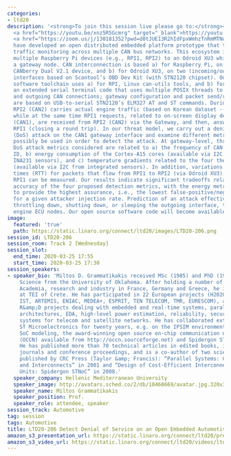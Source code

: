```yaml
---
categories:
- ltd20
description: '<strong>To join this session live please go to:</strong><br><ul><li>YouTube:
  <a href="https://youtu.be/xnz5R5Gcmrg" target="_blank">https://youtu.be/xnz5R5Gcmrg</a></li><li>Zoom:
  <a href="https://zoom.us/j/130181352?pwd=d0tJUE13R2hIdFpxWmhzTnRmMTNoUT09" target="_blank">https://zoom.us/j/130181352?pwd=d0tJUE13R2hIdFpxWmhzTnRmMTNoUT09</a></li></ul><strong>Description:&nbsp;</strong><br>We
  have developed an open distributed embedded platform prototype that targets automotive
  traffic monitoring across multiple CAN bus networks. This ecosystem interconnects
  multiple Raspberry Pi devices (e.g., RPI1, RPI2) to an Odroid XU3 which serves as
  a gateway node. CAN interconnection is based a) for Raspberry Pi, on IndustrialBerry''s
  CANberry Dual V2.1 device, and b) for Odroid XU3, on two (incoming/outgoing) USB-to-CAN
  interfaces based on Scantool’s OBD Dev Kit (with STN2120 chipset). Our embedded
  software toolchain uses a) for RPI, Linux can-utils tools, and b) for Odroid XU3,
  an extended serial terminal code that uses multiple POSIX threads to manage incoming
  and outgoing CAN connections; gateway configuration and packet send/receive functions
  are based on USB-to-serial STN2120’s ELM327 AT and ST commands. During normal operation,
  RPI2 (CAN2) carries actual engine traffic (based on Korean dataset -- http://ocslab.hksecurity.net/Dataset/CAN-intrusion-dataset),
  while at the same time RPI1 requests, related to on-screen display depart from RPI1
  (CAN1), are received from RPI2 (CAN2) via the Gateway, and then, answered back to
  RPI1 (closing a round trip). In our threat model, we carry out a denial-of-service
  (DoS) attack on the CAN1 gateway interface and examine different metrics that can
  possibly be used in order to detect the attack. At gateway-level, three non-intrusive
  DoS attack metrics considered are related to a) the frequency of CAN packets per
  ID, b) energy consumption of the Cortex-A15 cores (available via I2C from integrated
  INA231 sensors), and c) temperature gradients related to the four thermal zones
  (available via I2C from integrated sensors). In addition, variations of round-trip
  times (RTT) for packets that flow from RPI1 to RPI2 (via Odroid XU3), and back to
  RPI1 can be measured. Our results indicate significant tradeoffs related to the
  accuracy of the four proposed detection metrics, with the energy metric appearing
  to provide the highest assurance, i.e., the lowest false-positive/negative ratio
  for a given attacker injection rate. Prediction of an attack effectively triggers
  throttling down, shutting down, or sleeping the outgoing interface, thus safeguarding
  engine ECU nodes. Our open source software code will become available soon in sourceforge.net'
image:
  featured: 'true'
  path: https://static.linaro.org/connect/ltd20/images/LTD20-206.png
session_id: LTD20-206
session_room: Track 2 [Wednesday]
session_slot:
  end_time: 2020-03-25 17:55
  start_time: 2020-03-25 17:30
session_speakers:
- speaker_bio: 'Miltos D. Grammatikakis received MSc (1985) and PhD (1991) in Computer
    Science from the University of Oklahoma. After holding a number of positions with
    Academia, research and industry in France, Germany and Greece, he is now a professor
    at TEI of Crete. He has participated in 22 European projects (H2020, FP7, FP6,
    IST, ARTEMIS, ENIAC, MEDEA+, ESPRIT, TEN TELECOM, TMR, EURESCOM), and national
    R&amp;D projects dealing with embedded and real-time systems, parallel and multicore
    architectures, EDA, high-level power estimation, reliability, security, and distributed
    systems for telecom and satellite networks. He has collaborated externally with
    ST Microelectronics for twenty years, e.g. on the IPSIM environment for system-level
    SoC modeling, the award-winning open source on-chip communication network framework
    (OCCN) available from http://occn.sourceforge.net) and Spidergon STNoC design.
    He has published more than 70 technical articles in edited books, international
    journals and conference proceedings, and is a co-author of two scientific books
    published by CRC Press (Taylor &amp; Francis): “Parallel Systems: Communications
    and Interconnects” in 2001 and “Design of Cost-Efficient Interconnect Processing
    Units: Spidergon STNoC” in 2008.'
  speaker_company: Hellenic Mediterranean University
  speaker_image: http://avatars.sched.co/2/db/10468669/avatar.jpg.320x320px.jpg?585
  speaker_name: Miltos Grammatikakis
  speaker_position: Prof.
  speaker_role: attendee, speaker
session_track: Automotive
tag: session
tags: Automotive
title: LTD20-206 Detect Denial of Service on an Open Embedded Automotive Platform
amazon_s3_presentation_url: https://static.linaro.org/connect/ltd20/presentations/LTD20-206-0.pdf
amazon_s3_video_url: https://static.linaro.org/connect/ltd20/videos/ltd20-206.mp4
---
```

